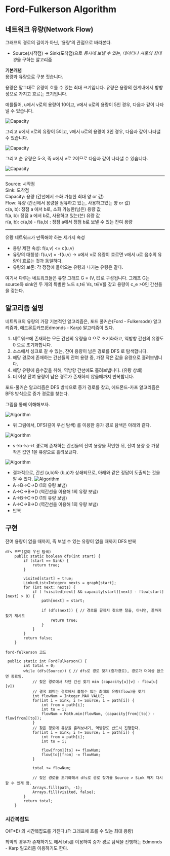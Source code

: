 # Ford-Fulkerson Algorithm

## 네트워크 유량(Network Flow)

그래프의 경로의 길이가 아닌, '용량'의 관점으로 바라본다.

- Source(시작점) -> Sink(도착점)으로 *동시에 보낼 수 있는, 데이터나 사물의 최대 양*을 구하는 알고리즘

**기본개념**  
용량과 유량으로 구분 짓습니다.

용량은 말그대로 유량이 흐를 수 있는 최대 크기입니다.
유량은 용량의 한계내에서 방향성으로 가지고 흐르는 크기입니다.

예를들어, u에서 v로의 용량이 10이고, v에서 u로의 용량이 5인 경우, 다음과 같이 나타낼 수 있습니다. 

![Capacity](https://postfiles.pstatic.net/MjAxOTAyMjVfMzIg/MDAxNTUxMDg0NTUyNjg3.tb9TlZklxw-kScWjUItHFg3Yt1w7S0D0P-gKHPTX16Yg.SRMP_8MH1uAmFFgN_Ggw2C-SdPxch0JDE77WvXxcEp8g.PNG.na_qa/SE-3aba914c-cda3-4daa-8cf5-18caff5f74f9.png?type=w773)

그리고 u에서 v로의 유량이 5이고, v에서 u로의 용량이 3인 경우, 다음과 같이 나타낼 수 있습니다.

![Capacity](https://postfiles.pstatic.net/MjAxOTAyMjVfMjA3/MDAxNTUxMDg0NTkwNzM3.ns59cWgfqam7lGx-EbsbQd10HryVL2invSpj7sPUVXEg.y96RkVIhn2nw-lzHEA7kGglPiNvUVkULOS5DKbjwuxUg.PNG.na_qa/SE-f8762aa8-495d-45bb-89ba-c52813e24851.png?type=w773)

그리고 순 유량은 5-3, 즉 u에서 v로 2이므로 다음과 같이 나타낼 수 있습니다.

![Capacity](https://postfiles.pstatic.net/MjAxOTAyMjVfMjM0/MDAxNTUxMDg0NjgzODA3.oYFBa7XLEZqXhwDyYZCqOp8Du-u4U9CE_iRSn2bMH70g.nbxfOqJCp4wU1E_mCoMe13oQj7EGZhIh7bnfc5BBUmQg.PNG.na_qa/SE-b244df7a-55a3-4831-9e82-02361bab0b0f.png?type=w773)

---
 Source: 시작점  
 Sink: 도착점  
 Capacity: 용량 (간선에서 소화 가능한 최대 양 or 값)   
 Flow: 유량 (간선에서 용량을 점유하고 있는, 사용하고있는 양 or 값)     
 c(a, b): 정점 a 에서 b로, 소화 가능한(남은) 용량 값   
 f(a, b): 정점 a 에서 b로, 사용하고 있는(쓴) 유량 값  
 r(a, b): c(a,b) - f(a,b) : 정점 a에서 정점 b로 보낼 수 있는 잔여 용량 
 
 --- 
 
 유량 네트워크가 만족해야 하는 세가지 속성
 - 용량 제한 속성: f(u,v) <= c(u,v)
 - 유량의 대칭성: f(u,v) = -f(u,v) -> u에서 v로 유량이 흐르면 v에서 u로 음수의 유량이 흐르는 것과 동일하다.
 - 유량의 보존: 각 정점에 들어오는 유량과 나가는 유량은 같다.

여기서 다루는 네트워크들은 유향 그래프 G = (V, E)로 구성됩니다. 그래프 G는 source와 sink인 두 개의 특별한 노드 s,t∈ Vs, t∈V를 갖고 용량이 c_e >0인 간선들을 갖는다.



## 알고리즘 설명

네트워크의 유량의 가장 기본적인 알고리즘은, 포드 풀커슨(Ford - Fulkersodn) 알고리즘과, 에드몬트카프(Edmonds - Karp) 알고리즘이 있다.

1. 네트워크에 존재하는 모든 간선의 유량을 0 으로 초기화하고, 역방향 간선의 유량도 0 으로 초기화합니다.
2. 소스에서 싱크로 갈 수 있는, 잔여 용량이 남은 경로를 DFS 로 탐색합니다.
3. 해당 경로에 존재하는 간선들의 잔여 용량 중, 가장 작은 값을 유량으로 흘려보냅니다.
4. 해당 유량에 음수값을 취해, 역방향 간선에도 흘려보냅니다. (유량 상쇄)
5. 더 이상 잔여 용량이 남은 경로가 존재하지 않을때까지 반복합니다.

포드-풀커슨 알고리즘은 DFS 방식으로 증가 경로를 찾고,
에드몬드-카프 알고리즘은 BFS 방식으로 증가 경로를 찾는다.

그림을 통해 이해해보자.

![Algorithm](https://img1.daumcdn.net/thumb/R1280x0/?scode=mtistory2&fname=https%3A%2F%2Fblog.kakaocdn.net%2Fdn%2FIbcFj%2Fbtrn1gG9AuM%2FS3rGLKaRJQgXQUekMjSlv0%2Fimg.png)

- 위 그림에서, DFS(깊이 우선 탐색) 를 이용한 증가 경로 탐색은 아래와 같다.

![Algorithm](https://img1.daumcdn.net/thumb/R1280x0/?scode=mtistory2&fname=https%3A%2F%2Fblog.kakaocdn.net%2Fdn%2FAj8EH%2Fbtrn4q25OWZ%2FANSV0s2LKVeUj6s8byCkGk%2Fimg.png)

- s->b->a->t 경로에 존재하는 간선들의 잔여 용량을 확인한 뒤, 잔여 용량 중 가장 작은 값인 1을 유량으로 흘려보낸다.

![Algorithm](https://img1.daumcdn.net/thumb/R1280x0/?scode=mtistory2&fname=https%3A%2F%2Fblog.kakaocdn.net%2Fdn%2FbGipEw%2Fbtrn1hTxMaE%2FbrITVR2GHuUwqwjlKKnZ30%2Fimg.png)

- 결과적으로, 간선 (a,b)와 (b,a)가 상쇄되므로, 아래와 같은 정답이 도출되는 것을 알 수 있다.
![Algorithm](https://img1.daumcdn.net/thumb/R1280x0/?scode=mtistory2&fname=https%3A%2F%2Fblog.kakaocdn.net%2Fdn%2FeFiu69%2Fbtrn1y8CYON%2F4yDK5W48LKLXwtHHZQZyk1%2Fimg.png)
- A→B→C→D (1의 유량 보냄)
- A→C→B→D (역간선을 이용해 1의 유량 보냄)
- A→B→C→D (1의 유량 보냄)
- A→C→B→D (역간선을 이용해 1의 유량 보냄)
- 반복





## 구현
잔여 용량이 없을 때까지, 즉 보낼 수 있는 유량이 없을 때까지 DFS 반복

```
dfs 코드(깊이 우선 탐색)
    public static boolean dfs(int start) {
        if (start == Sink) {
            return true;
        }

        visited[start] = true;
        LinkedList<Integer> nexts = graph[start];
        for (int next: nexts) {
            if ( !visited[next] && capacity[start][next] - flow[start][next] > 0) {
                path[next] = start;

                if (dfs(next)) { // 경로를 끝까지 찾으면 탈출, 아니면, 끝까지 찾기 재시도
                    return true;
                }
            }
        }
        return false;
    }
```



```
ford-fulkerson 코드

 public static int FordFulkerson() {
        int total = 0;
        while (dfs(Source)) { // dfs로 경로 찾기(증가경로), 경로가 더이상 없으면 종료임.
            // 찾은 경로에서 차단 간선 찾기 min (capacity[u][v] - flow[u][v])
            // 결국 의미는 경로에서 흘릴수 있는 최대의 유량(flow)을 찾기
            int flowNum = Integer.MAX_VALUE;
            for(int i = Sink; i != Source; i = path[i]) {
                int from = path[i];
                int to = i;
                flowNum = Math.min(flowNum, (capacity[from][to]) - flow[from][to]);
            }
            // 찾은 경로에 유량을 흘려보내기, 역방향도 반드시 진행한다.
            for(int i = Sink; i != Source; i = path[i]) {
                int from = path[i];
                int to = i;

                flow[from][to] += flowNum;
                flow[to][from] -= flowNum;
            }

            total += flowNum;

            // 찾은 경로를 초기화해서 dfs로 경로 찾기를 Source > Sink 까지 다시 할 수 있게 함.
            Arrays.fill(path, -1);
            Arrays.fill(visited, false);
        }
        return total;
    }

```


### 시간복잡도

O(F*E) 의 시간복잡도를 가진다.(F: 그래프에 흐를 수 있는 최대 용량)  

최악의 경우가 존재하기도 해서 bfs를 이용하여 증가 경로 탐색을 진행하는 Edmonds - Karp 일고리즘 이용하기도 한다.



